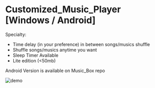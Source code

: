 # Customized_Music_Player [Windows / Android]

Specialty: </br> 
- Time delay (in your preference) in between songs/musics shuffle
- Shuffle songs/musics anytime you want
- Sleep Timer Available
- Lite edition (<50mb)

Android Version is available on Music_Box repo

![demo](https://user-images.githubusercontent.com/106484271/184918974-a7e7c0c3-d355-451f-bdcb-7c4c96a20176.png)
